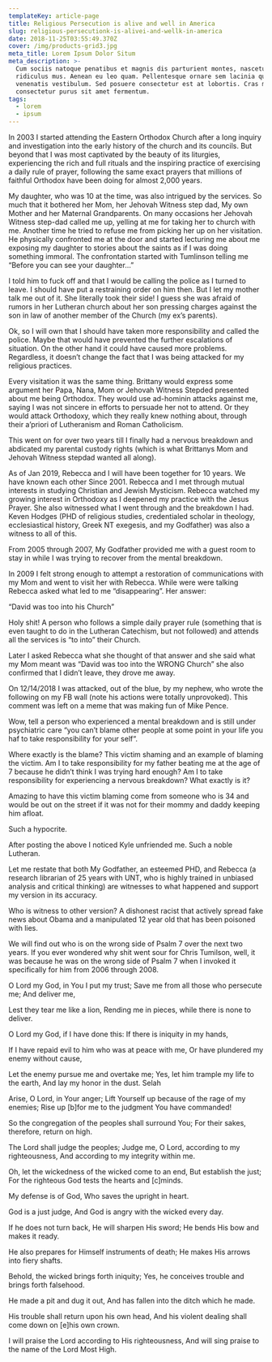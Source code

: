 ```yaml
---
templateKey: article-page
title: Religious Persecution is alive and well in America
slug: religious-persecutionk-is-alivei-and-wellk-in-america
date: 2018-11-25T03:55:49.370Z
cover: /img/products-grid3.jpg
meta_title: Lorem Ipsum Dolor Situm
meta_description: >-
  Cum sociis natoque penatibus et magnis dis parturient montes, nascetur
  ridiculus mus. Aenean eu leo quam. Pellentesque ornare sem lacinia quam
  venenatis vestibulum. Sed posuere consectetur est at lobortis. Cras mattis
  consectetur purus sit amet fermentum.
tags:
  - lorem
  - ipsum
---
```

In 2003 I started attending the Eastern Orthodox Church after a long inquiry and investigation into the early history of the church and its councils. But beyond that I was most captivated by the beauty of its liturgies, experiencing the rich and full rituals and the inspiring practice of exercising a daily rule of prayer, following the same exact prayers that millions of faithful Orthodox have been doing for almost 2,000 years.

My daughter, who was 10 at the time, was also intrigued by the services. So much that it bothered her Mom, her Jehovah Witness step dad, My own Mother and her Maternal Grandparents. On many occasions her Jehovah Witness step-dad called me up, yelling at me for taking her to church with me. Another time he tried to refuse me from picking her up on her visitation. He physically confronted me at the door and started lecturing me about me exposing my daughter to stories about the saints as if I was doing something immoral. The confrontation started with Tumlinson telling me “Before you can see your daughter…”

I told him to fuck off and that I would be calling the police as I turned to leave.  I should have put a restraining order on him then. But I let my mother talk me out of it. She literally took their side! I guess she was afraid of rumors in her Lutheran church about her son pressing charges against the son in law of another member of the Church (my ex’s parents). 

Ok, so I will own that I should have taken more responsibility and called the police. Maybe that would have prevented the further escalations of situation. On the other hand it could have caused more problems. Regardless, it doesn’t change the fact that I was being attacked for my religious practices.

Every visitation it was the same thing. Brittany would express some argument her Papa, Nana, Mom or Jehovah Witness Stepded presented about me being Orthodox. They would use ad-hominin attacks against me, saying I was not sincere in efforts to persuade her not to attend.  Or they would attack Orthodoxy, which they really knew nothing about, through their a’priori of Lutheranism and Roman Catholicism.

This went on for over two years till I finally had a nervous breakdown and abdicated my parental custody rights (which is what Brittanys Mom and Jehovah Witness stepdad wanted all along).

As of Jan 2019, Rebecca and I will have been together for 10 years. We have known each other Since 2001. Rebecca and I met through mutual interests in studying Christian and Jewish Mysticism. Rebecca watched my growing interest in Orthodoxy as I deepened my practice with the Jesus Prayer. She also witnessed what I went through and the breakdown I had. Keven Hodges (PHD of religious studies, credentialed scholar in theology, ecclesiastical history, Greek NT exegesis, and my Godfather) was also a witness to all of this.

From 2005 through 2007, My Godfather provided me with a guest room to stay in while I was trying to recover from the mental breakdown.

In 2009 I felt strong enough to attempt a restoration of communications with my Mom and went to visit her with Rebecca. While were were talking Rebecca asked what led to me “disappearing”. Her answer:

“David was too into his Church”

Holy shit! A person who follows a simple daily prayer rule (something that is even taught to do in the Lutheran Catechism, but not followed) and attends all the services is “to into” their Church.

Later I asked Rebecca what she thought of that answer and she said what my Mom meant was “David was too into the WRONG Church” she also confirmed that I didn’t leave, they drove me away.

On 12/14/2018 I was attacked, out of the blue, by my nephew, who wrote the following on my FB wall (note his actions were totally unprovoked). This comment was left on a meme that was making fun of Mike Pence.

 


Wow, tell a person who experienced a mental breakdown and is still under psychiatric care “you can’t blame other people at some point in your life you haf to take responsibility for your self“.

Where exactly is the blame? This victim shaming and an example of blaming the victim. Am I to take responsibility for my father beating me at the age of 7 because he didn’t think I was trying hard enough? Am I to take responsibility for experiencing a nervous breakdown? What exactly is it?

Amazing to have this victim blaming come from someone who is 34 and would be out on the street if it was not for their mommy and daddy keeping him afloat.

Such a hypocrite.

After posting the above I noticed Kyle unfriended me. Such a noble Lutheran.

Let me restate that both My Godfather, an esteemed PHD, and Rebecca (a research librarian of 25 years with UNT, who is highly trained in unbiased analysis and critical thinking) are witnesses to what happened and support my version in its accuracy. 

Who is witness to other version? A dishonest racist that actively spread fake news about Obama and a manipulated 12 year old that has been poisoned with lies.

We will find out who is on the wrong side of Psalm 7 over the next two years. If you ever wondered why shit went sour for Chris Tumilson, well, it was because he was on the wrong side of Psalm 7 when I invoked it specifically for him from 2006 through 2008.

O Lord my God, in You I put my trust;
Save me from all those who persecute me;
And deliver me,


Lest they tear me like a lion,
Rending me in pieces, while there is none to deliver.


O Lord my God, if I have done this:
If there is iniquity in my hands,


If I have repaid evil to him who was at peace with me,
Or have plundered my enemy without cause,


Let the enemy pursue me and overtake me;
Yes, let him trample my life to the earth,
And lay my honor in the dust. Selah


Arise, O Lord, in Your anger;
Lift Yourself up because of the rage of my enemies;
Rise up [b]for me to the judgment You have commanded!


So the congregation of the peoples shall surround You;
For their sakes, therefore, return on high.


The Lord shall judge the peoples;
Judge me, O Lord, according to my righteousness,
And according to my integrity within me.


Oh, let the wickedness of the wicked come to an end,
But establish the just;
For the righteous God tests the hearts and [c]minds.


My defense is of God,
Who saves the upright in heart.

God is a just judge,
And God is angry with the wicked every day.

If he does not turn back,
He will sharpen His sword;
He bends His bow and makes it ready.

He also prepares for Himself instruments of death;
He makes His arrows into fiery shafts.

Behold, the wicked brings forth iniquity;
Yes, he conceives trouble and brings forth falsehood.

He made a pit and dug it out,
And has fallen into the ditch which he made.

His trouble shall return upon his own head,
And his violent dealing shall come down on [e]his own crown.

I will praise the Lord according to His righteousness,
And will sing praise to the name of the Lord Most High.